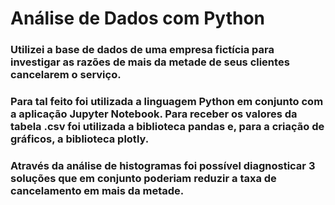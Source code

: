 # Análise de Dados com Python

### Utilizei a base de dados de uma empresa fictícia para investigar as razões de mais da metade de seus clientes cancelarem o serviço.
### Para tal feito foi utilizada a linguagem Python em conjunto com a aplicação Jupyter Notebook. Para receber os valores da tabela .csv foi utilizada a biblioteca pandas e, para a criação de gráficos, a biblioteca plotly.
### Através da análise de histogramas foi possível diagnosticar 3 soluções que em conjunto poderiam reduzir a taxa de cancelamento em mais da metade.
